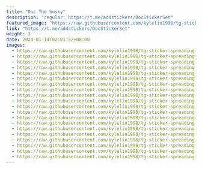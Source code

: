 ```yaml
---
title: "Doc The husky"
description: "regular: https://t.me/addstickers/DocStickerSet"
featured_image: "https://raw.githubusercontent.com/kylelin1998/tg-sticker-spreading-worldwide-images/main/img/77ebe352-9333-47ee-8a47-9e37ad464cf2.jpg"
link: "https://t.me/addstickers/DocStickerSet"
weight: 3
date: 2024-01-14T02:01:52+08:00
images:
  - https://raw.githubusercontent.com/kylelin1998/tg-sticker-spreading-worldwide-images/main/img/77ebe352-9333-47ee-8a47-9e37ad464cf2.jpg
  - https://raw.githubusercontent.com/kylelin1998/tg-sticker-spreading-worldwide-images/main/img/7faa8ceb-370f-47cb-b7f2-2715d5002528.jpg
  - https://raw.githubusercontent.com/kylelin1998/tg-sticker-spreading-worldwide-images/main/img/04427226-e879-4d2a-8228-17779984f003.jpg
  - https://raw.githubusercontent.com/kylelin1998/tg-sticker-spreading-worldwide-images/main/img/cf3442ce-742b-441d-b185-f28d58850019.jpg
  - https://raw.githubusercontent.com/kylelin1998/tg-sticker-spreading-worldwide-images/main/img/0efbfff9-9edc-4e61-a18c-08bfa6fc5dfa.jpg
  - https://raw.githubusercontent.com/kylelin1998/tg-sticker-spreading-worldwide-images/main/img/60bf9e5e-e245-4e4b-b4fb-5d61d34296fe.jpg
  - https://raw.githubusercontent.com/kylelin1998/tg-sticker-spreading-worldwide-images/main/img/2dc6c319-4b18-4c89-bcb3-97800bc4fe8c.jpg
  - https://raw.githubusercontent.com/kylelin1998/tg-sticker-spreading-worldwide-images/main/img/df3c30f2-844b-47be-9abe-8d2c83e8bbba.jpg
  - https://raw.githubusercontent.com/kylelin1998/tg-sticker-spreading-worldwide-images/main/img/81833a32-5cdf-45f2-9c73-d9fc37c099f5.jpg
  - https://raw.githubusercontent.com/kylelin1998/tg-sticker-spreading-worldwide-images/main/img/63252f69-dfc5-4b55-9f48-ebf6b143c5a6.jpg
  - https://raw.githubusercontent.com/kylelin1998/tg-sticker-spreading-worldwide-images/main/img/f63823ec-82f4-4ce5-80a3-6671b1c77904.jpg
  - https://raw.githubusercontent.com/kylelin1998/tg-sticker-spreading-worldwide-images/main/img/591cd425-c027-44a3-b395-890941ec4d91.jpg
  - https://raw.githubusercontent.com/kylelin1998/tg-sticker-spreading-worldwide-images/main/img/17bd4253-9145-45dc-9564-44599f225d0a.jpg
  - https://raw.githubusercontent.com/kylelin1998/tg-sticker-spreading-worldwide-images/main/img/619dab22-9d80-4924-a583-2637596b93ac.jpg
  - https://raw.githubusercontent.com/kylelin1998/tg-sticker-spreading-worldwide-images/main/img/8cee87e2-2ad6-4902-9783-fe8d198514d8.jpg
  - https://raw.githubusercontent.com/kylelin1998/tg-sticker-spreading-worldwide-images/main/img/87ca2ab6-d2fd-4ac7-b1b2-2b9c0314aac1.jpg
  - https://raw.githubusercontent.com/kylelin1998/tg-sticker-spreading-worldwide-images/main/img/7759e817-d2ea-4c96-8b8d-5fdecbcecad1.jpg
  - https://raw.githubusercontent.com/kylelin1998/tg-sticker-spreading-worldwide-images/main/img/18f4d2be-cfbe-4e4a-a1ca-18cec53b0e9e.jpg
  - https://raw.githubusercontent.com/kylelin1998/tg-sticker-spreading-worldwide-images/main/img/a00dd56f-4c01-442f-a72c-e04c5f013b63.jpg
  - https://raw.githubusercontent.com/kylelin1998/tg-sticker-spreading-worldwide-images/main/img/b90a670a-acb9-4f58-850a-30e093307e6c.jpg
---
```

